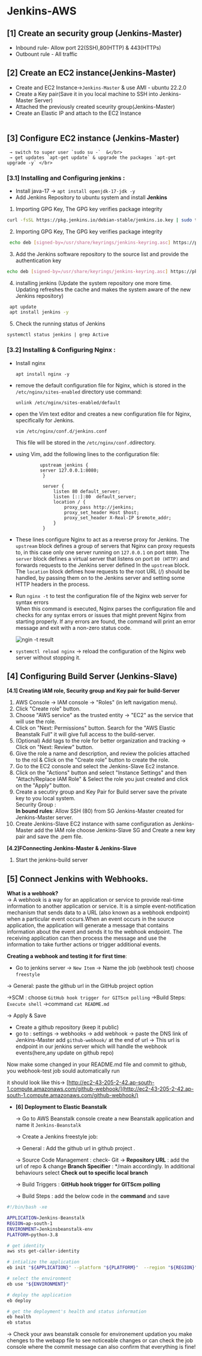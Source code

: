 # Jenkins-AWS

## **[1]** **Create an security group** **(Jenkins-Master)**
    
   * Inbound rule- Allow port 22(SSH),80(HTTP) & 443(HTTPs)</br>
   * Outbount rule - All traffic
    
 ## **[2]** **Create an EC2 instance**(Jenkins-Master)
   - Create and EC2  Instance->`Jenkins-Master` & use AMI - ubuntu 22.2.0</br>
   - Create a Key pair(Save it in you local machine to SSH into Jenkins-Master Server)</br>
   - Attached the previously created sceurity group(Jenkins-Master)</br>
   - Create an Elastic IP and attach to the EC2 Instance</br></br>
 ## [3] **Configure EC2 instance (Jenkins-Master)**</br>
     → switch to super user `sudo su -`  &</br>
     → get updates `apt-get update` & upgrade the packages `apt-get upgrade -y` </br>
        
### [3.1] Installing and Configuring jenkins :
        
- Install java-17 → `apt install openjdk-17-jdk -y`
- Add Jenkins Repository to ubuntu system and install **Jenkins**
1.  Importing GPG Key, The GPG key verifies package integrity       
 ```bash
 curl -fsSL https://pkg.jenkins.io/debian-stable/jenkins.io.key | sudo tee /usr/share/keyrings/jenkins-keyring.asc &gt; /dev/null
 ```
2.  Importing GPG Key, The GPG key verifies package integrity        
```bash
 echo deb [signed-by=/usr/share/keyrings/jenkins-keyring.asc] https://pkg.jenkins.io/debian-stable binary/ | sudo tee /etc/apt/sources.list.d/jenkins.list &gt; /dev/null
```
3. Add the Jenkins software repository to the source list and provide the authentication key       
 ```bash
echo deb [signed-by=/usr/share/keyrings/jenkins-keyring.asc] https://pkg.jenkins.io/debian-stable binary/ | sudo tee /etc/apt/sources.list.d/jenkins.list &gt; /dev/null
```
4. installing jenkins (Update the system repository one more time. Updating refreshes the cache and makes the system aware of the new Jenkins repository)      
```bash
 apt update
 apt install jenkins -y
 ```
 5. Check the running status of Jenkins        
   ```
   systemctl status jenkins | grep Active
   ```  
### [3.2] Installing & Configuring Nginx :
        
- Install nginx 
    ```
    apt install nginx -y
    ```
- remove the default configuration file for Nginx, which is stored in the `/etc/nginx/sites-enabled` directory use command:
    ```
    unlink /etc/nginx/sites-enabled/default
    ```
- open the Vim text editor and creates a new configuration file for Nginx, specifically for Jenkins.
    ```
    vim /etc/nginx/conf.d/jenkins.conf
    ```   
    This file will be stored in the `/etc/nginx/conf.d`directory.
- using Vim, add the following lines to the configuration file:
               
               upstream jenkins {
               server 127.0.0.1:8080;
                }
            
                server {
                    listen 80 default_server;
                    listen [::]:80  default_server;
                    location / {
                        proxy_pass http://jenkins;
                        proxy_set_header Host $host;
                        proxy_set_header X-Real-IP $remote_addr;
                    }
                }
            
 - These lines configure Nginx to act as a reverse proxy for Jenkins. The `upstream` block defines a group of servers that Nginx can proxy requests to, in this case only one server running on `127.0.0.1` on port `8080`. The `server` block defines a virtual server that listens on port `80 (HTTP)` and forwards requests to the Jenkins server defined In the `upstream` block. The `location` block defines how requests to the root URL (/) should be handled, by passing them on to the Jenkins server and setting some HTTP headers in the process.    
            
- Run `nginx -t` to test the configuration file of the Nginx web server for syntax errors</br>
     When this command is executed, Nginx parses the configuration file and checks for any syntax errors or issues that might prevent Nginx from starting properly. If any errors are found, the command will print an error     message and exit with a non-zero status code.
            
    ![ngin -t result](https://github.com/Nikhil-Singh25/Images_logos/blob/main/Untitled.png)
            
- `systemctl reload nginx` → reload the configuration of the Nginx web server without stopping it.
        
## [4] Configuring Build Server (Jenkins-Slave)
            
**[4.1] Creating IAM role, Security group and Key pair for build-Server  </br>**
1. AWS Console → IAM console → "Roles" (in left navigation menu).
2. Click "Create role" button.
3. Choose "AWS service" as the trusted entity → "EC2" as the service that will use the role.
4. Click on "Next: Permissions" button. Search for the "AWS Elastic Beanstalk Full" it will give full access to the build-server.
5. (Optional) Add tags to the role for better organization and tracking → Click on "Next: Review" button.
6. Give the role a name and description, and review the policies attached to the rol & Click on the "Create role" button to create the role.
7. Go to the EC2 console and select the Jenkins-Slave Ec2 instance.
8. Click on the "Actions" button and select "Instance Settings" and then "Attach/Replace IAM Role" & Select the role you just created and click on the "Apply" button.
9. Create a secutiry group and Key Pair for Build server save the private key to you local system.</br>
    Security Group :</br>
        **In bound rules**: Allow SSH (80) from SG Jenkins-Master created for Jenkins-Master server.</br>
10. Create Jenkins-Slave EC2 instance with same configuration as Jenkins-Master add the IAM role choose Jenkins-Slave SG and Create a new key pair and save the .pem file.  

**[4.2]FConnecting Jenkins-Master & Jenkins-Slave</br>**
1. Start the jenkins-build server   
            
            
            
            
            
            
            
            
         
## [5] Connect Jenkins with Webhooks.
**What is a webhook?**      
→ A webhook is a way for an application or service to provide real-time information to another application or service. It is a simple event-notification mechanism that sends data to a URL (also known as a webhook endpoint) when a particular event occurs.When an event occurs in the source application, the application will generate a message that contains information about the event and sends it to the webhook endpoint. The receiving application can then process the message and use the information to take further actions or trigger additional events.
        
    
**Creating a webhook and testing it for first time**:
    
 - Go to jenkins server → `New Item` → Name the job (webhook test) choose `freestyle`
        
→ General: paste the github url in the GitHub project option 
        
→SCM : choose `GitHub hook trigger for GITScm polling`
→Build Steps:  `Execute shell` →command `cat README.md` 
        
→ Apply & Save
        
- Create a github repository (keep it public)
- go to : settings → webhooks → add webhook → paste the DNS link of Jenkins-Master add `github-webhook/` at the end of url 
→ This url is endpoint in our jenkins server which will handle the webhook events(here,any update on github repo)
    
Now make some changed in your README.md file and commit to github, you webhook-test job sould automatically run
    
it should look like this→ [http://ec2-43-205-2-42.ap-south-1.compute.amazonaws.com/github-webhook/](http://ec2-43-205-2-42.ap-south-1.compute.amazonaws.com/github-webhook/)
    
- **[6]** **Deployment to Elastic Beanstalk**
    
    → Go to AWS Beanstalk console create a new Beanstalk application and name it `Jenkins-Beanstalk`

    → Create a Jenkins freestyle job:

    → General : Add the github url in github project .

    → Source Code Management : check- Git → **Repository URL** : add the url of  repo & change **Branch Specifier** : */main accordingly.
         In additional behaviours select **Check out to specific local branch**

    → Build Triggers : **GitHub hook trigger for GITScm polling**

    → Build Steps :  add the below code in the **command** and save

```bash
#!/bin/bash -xe

APPLICATION=Jenkins-Beanstalk
REGION=ap-south-1
ENVIRONMENT=Jenkinsbeanstalk-env
PLATFORM=python-3.8 

# get identity
aws sts get-caller-identity

# intialize the application
eb init "${APPLICATION}" --platform "${PLATFORM}"  --region "${REGION}"

# select the environment
eb use "${ENVIRONMENT}"

# deploy the application
eb deploy

# get the deployment's health and status information
eb health
eb status
```

→ Check your aws beanstalk console for environement updation you make chenges to the webapp file to see noticeable changes or can check the job console where the commit message can also confirm that everything is fine!
